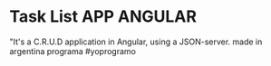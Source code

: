 # Task List APP ANGULAR
"It's a C.R.U.D application in Angular, using a JSON-server.
made in argentina programa #yoprogramo
